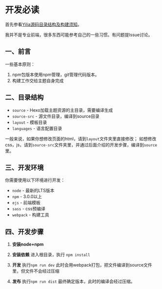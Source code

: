 开发必读
===

首先参看[Yilia源码目录结构及构建须知](https://github.com/litten/hexo-theme-yilia/wiki/Yilia%E6%BA%90%E7%A0%81%E7%9B%AE%E5%BD%95%E7%BB%93%E6%9E%84%E5%8F%8A%E6%9E%84%E5%BB%BA%E9%A1%BB%E7%9F%A5)。

我并不是专业前端，很多东西可能参考自己的一些习惯。有问题提Issue讨论。

一、前言
---

一些基本原则：
1. npm包版本使用npm管理，git管理代码版本。
1. 构建工作交给主题自身完成

二、目录结构
---

* `source` - Hexo加载主题资源的主目录，需要编译生成
* `source-src` - 源文件目录，编译到source目录
* `layout` - 模板目录
* `languages` - 语言配置目录

一般来说，如果你想修改页面的html，请到`layout`文件夹里直接修改；
如想修改css，js，请到`source-src`文件夹里，并通过后面介绍的开发步骤，编译到`source`里。

三、开发环境
---

你需要使用以下环境进行开发：

* `node` - 最新的LTS版本
* `npm`  - 3.0.0以上
* `ejs`  - 前端模板
* `sass` - css预编译
* `webpack` - 构建工具

四、开发步骤
---

1. **安装node+npm**

2. **安装依赖**
进入根目录，执行 `npm install`

3. **开发**
执行`npm run dev`
此时会用webpack打包，把文件编译到source文件里，但文件不会经过压缩

4. **发布**
执行`npm run dist`
最终确定版本，此时的编译会经过压缩。
